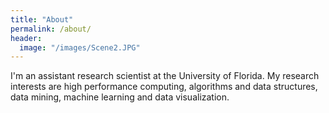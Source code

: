 ```yaml
---
title: "About"
permalink: /about/
header: 
  image: "/images/Scene2.JPG"
---
```


I'm an assistant research scientist at the University of Florida. My research interests are high performance computing, algorithms and data structures, data mining, machine learning and data visualization.
